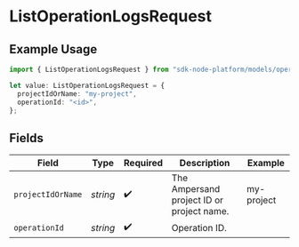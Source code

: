 # ListOperationLogsRequest

## Example Usage

```typescript
import { ListOperationLogsRequest } from "sdk-node-platform/models/operations";

let value: ListOperationLogsRequest = {
  projectIdOrName: "my-project",
  operationId: "<id>",
};
```

## Fields

| Field                                     | Type                                      | Required                                  | Description                               | Example                                   |
| ----------------------------------------- | ----------------------------------------- | ----------------------------------------- | ----------------------------------------- | ----------------------------------------- |
| `projectIdOrName`                         | *string*                                  | :heavy_check_mark:                        | The Ampersand project ID or project name. | my-project                                |
| `operationId`                             | *string*                                  | :heavy_check_mark:                        | Operation ID.                             |                                           |